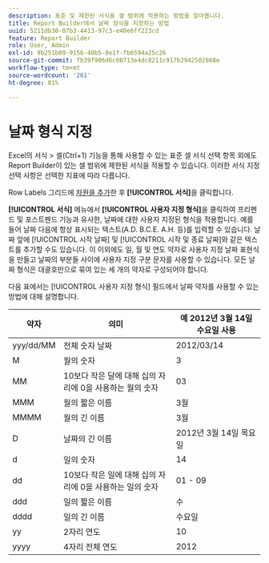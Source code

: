 ```yaml
---
description: 표준 및 제한된 서식을 셀 범위에 적용하는 방법을 알아봅니다.
title: Report Builder에서 날짜 형식을 지정하는 방법
uuid: 5211db30-07b3-4413-97c3-e40e6ff223cd
feature: Report Builder
role: User, Admin
exl-id: 9b251b09-9156-40b5-8e1f-fb6594a25c26
source-git-commit: fb39f906d6c08713e4dc8211c917b2942502868e
workflow-type: tm+mt
source-wordcount: '261'
ht-degree: 81%

---
```


# 날짜 형식 지정

Excel의 서식 > 셀(Ctrl+1) 기능을 통해 사용할 수 있는 표준 셀 서식 선택 항목 외에도 Report Builder이 있는 셀 범위에 제한된 서식을 적용할 수 있습니다. 이러한 서식 지정 선택 사항은 선택한 지표에 따라 다릅니다.

Row Labels 그리드에 [차원을 추가](/help/analyze/report-builder/layout/c-metrics-dimensions/t-add-metrics-and-dimensions.md)한 후 **[!UICONTROL 서식]**&#x200B;을 클릭합니다.

**[!UICONTROL 서식]** 메뉴에서 **[!UICONTROL 사용자 지정 형식]**&#x200B;을 클릭하여 프리펜드 및 포스트펜드 기능과 유사한, 날짜에 대한 사용자 지정된 형식을 적용합니다. 예를 들어 날짜 다음에 항상 표시되는 텍스트(A.D. B.C.E. A.H. 등)를 입력할 수 있습니다. 날짜 앞에 [!UICONTROL 시작 날짜] 및 [!UICONTROL 시작 및 종료 날짜]와 같은 텍스트를 추가할 수도 있습니다. 이 이외에도 일, 월 및 연도 약자로 사용자 지정 날짜 표현식을 만들고 날짜의 부분들 사이에 사용자 지정 구분 문자를 사용할 수 있습니다. 모든 날짜 형식은 대괄호만으로 묶여 있는 세 개의 약자로 구성되어야 합니다.

다음 표에서는 [!UICONTROL 사용자 지정 형식] 필드에서 날짜 약자를 사용할 수 있는 방법에 대해 설명합니다.

| 약자 | 의미 | 예   2012년 3월 14일 수요일 사용 |
|--- |--- |--- |
| yyy/dd/MM | 전체 숫자 날짜 | 2012/03/14 |
| M | 월의 숫자 | 3 |
| MM | 10보다 작은 달에 대해 십의 자리에 0을 사용하는 월의 숫자 | 03 |
| MMM | 월의 짧은 이름 | 3월 |
| MMMM | 월의 긴 이름 | 3월 |
| D | 날짜의 긴 이름 | 2012년 3월 14일 목요일 |
| d | 일의 숫자 | 14 |
| dd | 10보다 작은 일에 대해 십의 자리에 0을 사용하는 일의 숫자 | 01 - 09 |
| ddd | 일의 짧은 이름 | 수 |
| dddd | 일의 긴 이름 | 수요일 |
| yy | 2자리 연도 | 10 |
| yyyy  | 4자리 전체 연도 | 2012 |
